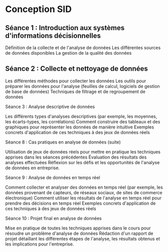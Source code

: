 # Conception SID

## Séance 1 : Introduction aux systèmes d'informations décisionnelles

Définition de la collecte et de l'analyse de données
Les différentes sources de données disponibles
La gestion de la qualité des données

## Séance 2 : Collecte et nettoyage de données

Les différentes méthodes pour collecter les données
Les outils pour préparer les données pour l'analyse (feuilles de calcul, logiciels de gestion de base de données)
Techniques de filtrage et de regroupement de données

Séance 3 : Analyse descriptive de données

Les différents types d'analyses descriptives (par exemple, les moyennes, les écarts-types, les corrélations)
Comment construire des tableaux et des graphiques pour représenter les données de manière intuitive
Exemples concrets d'application de ces techniques à des jeux de données réels

Séance 8 : Cas pratiques en analyse de données (suite)

Utilisation de jeux de données réels pour mettre en pratique les techniques apprises dans les séances précédentes
Évaluation des résultats des analyses effectuées
Réflexion sur les défis et les opportunités de l'analyse de données en entreprise.

Séance 9 : Analyse de données en temps réel

Comment collecter et analyser des données en temps réel (par exemple, les données provenant de capteurs, de réseaux sociaux, de sites de commerce électronique)
Comment utiliser les résultats de l'analyse en temps réel pour prendre des décisions en temps réel
Exemples concrets d'application de ces techniques à des jeux de données réels

Séance 10 : Projet final en analyse de données

Mise en pratique de toutes les techniques apprises dans le cours pour résoudre un problème d'analyse de données
Rédaction d'un rapport de projet détaillant les différentes étapes de l'analyse, les résultats obtenus et les implications pour l'entreprise.
